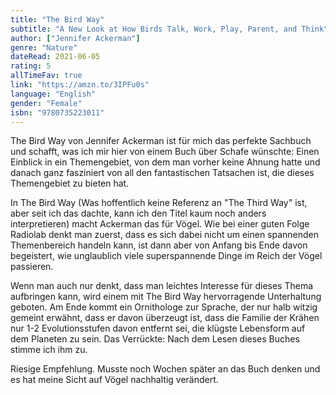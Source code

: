 ```yaml
---
title: "The Bird Way"
subtitle: "A New Look at How Birds Talk, Work, Play, Parent, and Think"
author: ["Jennifer Ackerman"]
genre: "Nature"
dateRead: 2021-06-05
rating: 5
allTimeFav: true
link: "https://amzn.to/3IPFu0s"
language: "English"
gender: "Female"
isbn: "9780735223011"
---
```


The Bird Way von Jennifer Ackerman ist für mich das perfekte Sachbuch und schafft, was ich mir hier von einem Buch über Schafe wünschte: Einen Einblick in ein Themengebiet, von dem man vorher keine Ahnung hatte und danach ganz fasziniert von all den fantastischen Tatsachen ist, die dieses Themengebiet zu bieten hat.

In The Bird Way (Was hoffentlich keine Referenz an "The Third Way" ist, aber seit ich das dachte, kann ich den Titel kaum noch anders interpretieren) macht Ackerman das für Vögel. Wie bei einer guten Folge Radiolab denkt man zuerst, dass es sich dabei nicht um einen spannenden Themenbereich handeln kann, ist dann aber von Anfang bis Ende davon begeistert, wie unglaublich viele superspannende Dinge im Reich der Vögel passieren.

Wenn man auch nur denkt, dass man leichtes Interesse für dieses Thema aufbringen kann, wird einem mit The Bird Way hervorragende Unterhaltung geboten. Am Ende kommt ein Ornithologe zur Sprache, der nur halb witzig gemeint erwähnt, dass er davon überzeugt ist, dass die Familie der Krähen nur 1-2 Evolutionsstufen davon entfernt sei, die klügste Lebensform auf dem Planeten zu sein. Das Verrückte: Nach dem Lesen dieses Buches stimme ich ihm zu.

Riesige Empfehlung. Musste noch Wochen später an das Buch denken und es hat meine Sicht auf Vögel nachhaltig verändert.
